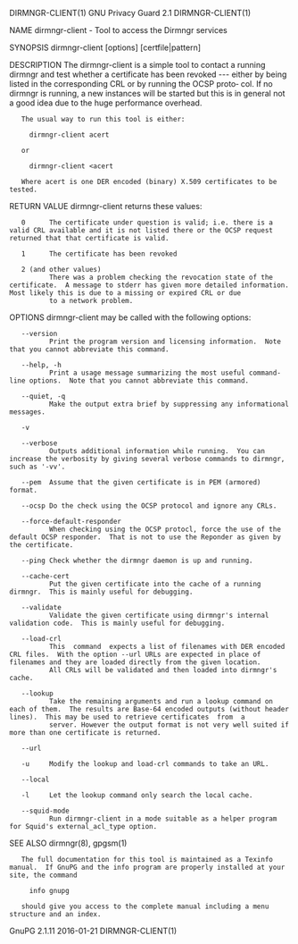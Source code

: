 DIRMNGR-CLIENT(1)                                                                         GNU Privacy Guard 2.1                                                                         DIRMNGR-CLIENT(1)

NAME
       dirmngr-client - Tool to access the Dirmngr services

SYNOPSIS
       dirmngr-client [options] [certfile|pattern]

DESCRIPTION
       The dirmngr-client is a simple tool to contact a running dirmngr and test whether a certificate has been revoked --- either by being listed in the corresponding CRL or by running the OCSP proto‐
       col.  If no dirmngr is running, a new instances will be started but this is in general not a good idea due to the huge performance overhead.

       The usual way to run this tool is either:

         dirmngr-client acert

       or

         dirmngr-client <acert

       Where acert is one DER encoded (binary) X.509 certificates to be tested.

RETURN VALUE
       dirmngr-client returns these values:

       0      The certificate under question is valid; i.e. there is a valid CRL available and it is not listed there or the OCSP request returned that that certificate is valid.

       1      The certificate has been revoked

       2 (and other values)
              There was a problem checking the revocation state of the certificate.  A message to stderr has given more detailed information.  Most likely this is due to a missing or expired CRL or due
              to a network problem.

OPTIONS
       dirmngr-client may be called with the following options:

       --version
              Print the program version and licensing information.  Note that you cannot abbreviate this command.

       --help, -h
              Print a usage message summarizing the most useful command-line options.  Note that you cannot abbreviate this command.

       --quiet, -q
              Make the output extra brief by suppressing any informational messages.

       -v

       --verbose
              Outputs additional information while running.  You can increase the verbosity by giving several verbose commands to dirmngr, such as '-vv'.

       --pem  Assume that the given certificate is in PEM (armored) format.

       --ocsp Do the check using the OCSP protocol and ignore any CRLs.

       --force-default-responder
              When checking using the OCSP protocl, force the use of the default OCSP responder.  That is not to use the Reponder as given by the certificate.

       --ping Check whether the dirmngr daemon is up and running.

       --cache-cert
              Put the given certificate into the cache of a running dirmngr.  This is mainly useful for debugging.

       --validate
              Validate the given certificate using dirmngr's internal validation code.  This is mainly useful for debugging.

       --load-crl
              This  command  expects a list of filenames with DER encoded CRL files.  With the option --url URLs are expected in place of filenames and they are loaded directly from the given location.
              All CRLs will be validated and then loaded into dirmngr's cache.

       --lookup
              Take the remaining arguments and run a lookup command on each of them.  The results are Base-64 encoded outputs (without header lines).  This may be used to retrieve certificates  from  a
              server. However the output format is not very well suited if more than one certificate is returned.

       --url

       -u     Modify the lookup and load-crl commands to take an URL.

       --local

       -l     Let the lookup command only search the local cache.

       --squid-mode
              Run dirmngr-client in a mode suitable as a helper program for Squid's external_acl_type option.

SEE ALSO
       dirmngr(8), gpgsm(1)

       The full documentation for this tool is maintained as a Texinfo manual.  If GnuPG and the info program are properly installed at your site, the command

         info gnupg

       should give you access to the complete manual including a menu structure and an index.

GnuPG 2.1.11                                                                                    2016-01-21                                                                              DIRMNGR-CLIENT(1)
